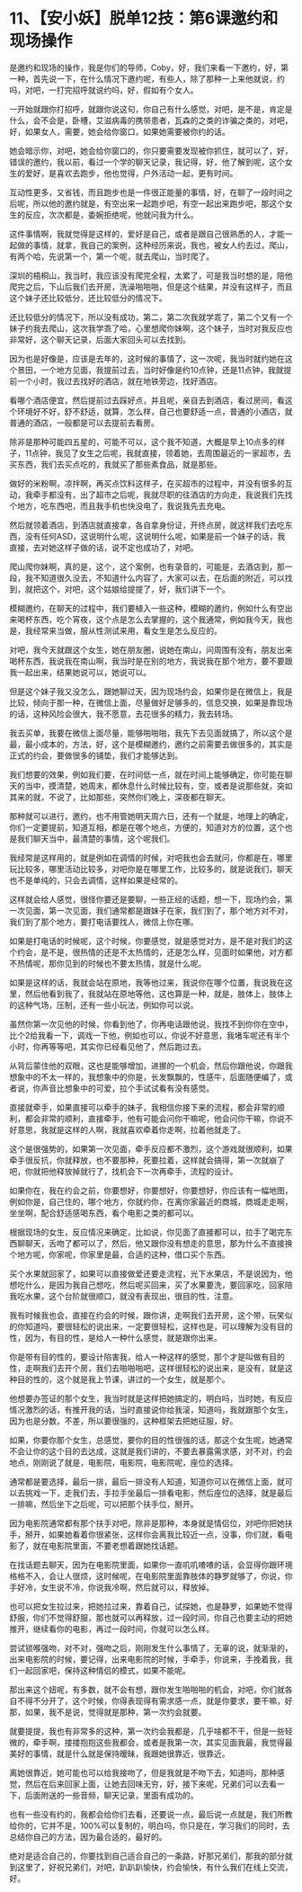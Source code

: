 # 11、【安小妖】脱单12技：第6课邀约和现场操作

是邀约和现场的操作，我是你们的导师，Coby，好，我们来看一下邀约，好，第一种，首先说一下，在什么情况下邀约呢，有些人，除了那种一上来他就说，约吗，对吧，一打完招呼就说约吗，好，假如有个女人。

一开始就跟你打招呼，就跟你说这句，你自己有什么感觉，对吧，是不是，肯定是什么，会不会是，卧槽，艾滋病毒的携带患者，瓦森的之类的诈骗之类的，对吧，好，如果女人，需要，她会给你窗口，如果她需要被你约的话。

她会暗示你，对吧，她会给你窗口的，你只要需要发现被你抓住，就可以了，好，错误的邀约，我以前，看过一个学的聊天记录，我记得，好，他了解到呢，这个女生的爱好，是喜欢去跑步，他也觉得，户外活动一起，更有时间。

互动性更多，又省钱，而且跑步也是一件很正能量的事情，好，在聊了一段时间之后呢，所以他的邀约就是，有空出来一起跑步吧，有空一起出来跑步吧，那这个女生的反应，次次都是，委婉拒绝呢，他就问我为什么。

这件事情啊，我就觉得是这样的，爱好是自己，或者是跟自己很熟悉的人，才能一起做的事情，就拿，我自己的案例，这种经历来说，我也，被女人约去过，爬山，有两个哈，先说第一个，第一个呢，就去爬山，当时爬了。

深圳的梧桐山，我当时，我应该没有爬完全程，太累了，可是我当时想的是，陪他爬完之后，下山后我们去开房，洗澡啪啪啪，但是这个结果，并没有这样子，而且这个妹子还比较低分，还比较低分的情况下。

还比较低分的情况下，所以没有成功，第二，第二次我就学乖了，第二个又有一个妹子约我去爬山，这次我学乖了哈，心里想爬你妹啊，这个妹子，当时对我反应也非常好，这个聊天记录，后面大家回头可以去找到。

因为也是好像是，应该是去年的，这时候的事情了，这一次呢，我当时就约她在这个景田，一个地方见面，我提前过去，当时好像是约10点钟，还是11点钟，我就提前一个小时，我过去找好的酒店，就在地铁旁边，找好酒店。

看哪个酒店便宜，然后提前过去踩好点，并且呢，亲自去到酒店，看过房间，看这个环境好不好，舒不舒适，就算，怎么样，自己也要舒适一点，普通的小酒店，就普通的酒店，一般都是可以去提前去看房。

除非是那种可能四五星的，可能不可以，这个我不知道，大概是早上10点多的样子，11点钟，我见了女生之后呢，我就直接，领着她，去周围最近的一家超市，去买东西，我们去买点吃的，我就买了那些素食品，就是那些。

做好的米粉啊，凉拌啊，再买点饮料这样子，在买超市的过程中，并没有很多的互动，我牵手都没有，出了超市之后呢，我就尽职的往酒店的方向走，我说我们先找个地方，吃东西吧，而且我手机也快没电了，我说我先去充电。

然后就领着酒店，到酒店就直接拿，各自拿身份证，开终点房，就这样我们去吃东西，没有任何ASD，这说明什么呢，这说明什么呢，如果是前一个妹子的话，我直接，去对她这样子做的话，说不定也成功了，对吧。

爬山爬你妹啊，真的是，这个，这个案例，也有录音的，可能是，去酒店到，那一段，我不知道很久没去，不知道什么内容了，大家可以去，在后面的附近，可以找到，就把这个，对吧，这个姑娘给提提了，好，我们讲下一个。

模糊邀约，在聊天的过程中，我们要植入一些这种，模糊的邀约，例如什么有空出来喝杯东西，吃个宵夜，这个点是怎么去掌握的，这个我通常，例如我今天，我也是，我经常来当做，服从性测试来用，看女生是怎么反应的。

对吧，我今天就跟这个女生，她在朋友圈，说她在南山，问周围有没有，朋友出来喝杯东西，我说我在南山啊，我当时是在别的地方，我说我在那个地方，要不要跟我一起出来，结果她说可以，她说可以。

但是这个妹子我又没怎么，跟她聊过天，因为现场约会，如果你是在微信上，我是比较，倾向于那一种，在微信上面，尽量做好足够多的，信息交换，如果是靠现场的话，这种风险会很大，我不愿意，去花很多的精力，我去转场。

我去买单，我要在微信上面尽量，能够啪啪啪，我先下去见面就搞了，所以这个是最，最小成本的，方法，好，这个是模糊邀约，邀约之前需要去做很多的，其实是正式的约会，要做很多的铺垫，我们才能够达到。

我们想要的效果，例如我们要，在时间低一点，就在时间上能够确定，你可能在聊天的当中，摸清楚，她周末，都休息什么时候比较有，空，或者是说那些就，突如其来的就，不说了，比如那些，突然你们晚上，深夜都在聊天。

那种就可以进行，邀约，也不用管她明天周六日，还有一个就是，地理上的确定，你们一定要提前，知道互相，都是在哪个地点，方便的，知道对方的位置，这个也是我们聊天当中，最清楚的事情，这个呢我们。

我经常是这样用的，就是例如在调情的时候，对吧我也会去就问，你都是在，哪里玩比较多，哪里活动比较多，对吧你是在哪里工作，比较多的，就是说我们，聊天也不是单纯的，只会去调情，这样如果是经常的。

这样就会给人感觉，很怪你要还是要聊，一些正经的话题，想一下，现场约会，第一次见面，第一次见面，我们通常都是跟妹子在家，我们到了，那个地方对不对，我们到了那个地方，要打电话要找人，微信上你在哪。

如果是打电话的时候呢，这个时候，你要感觉，就是感觉对方，是不是对我们的这个约会，是不是，很热情的还是不太热情的，还是怎么样，见面时如果他，对方都不热情呢，那你见到的时候也不要太热情，就是什么呢。

如果是这样的话，我就会站在原地，我等他过来，我说你在哪个位置，我说我在这里，然后他看到我了，我就站在原地等他，这也算是一种，就是，肢体上，肢体上的这种气场，压制，还有一些小玩法，例如你可以说。

虽然你第一次见他的时候，你看到他了，你再电话跟他说，我找不到你你在空中，比个2给我看一下，调戏一下他，例如也可以，你说不好意思，我堵车呢还有半个小时，你再等等吧，其实你已经看见他了，然后跑过去。

从背后蒙住他的双眼，这也是能够增加，进挪的一个机会，然后你跟他说，你跟我想象中的不太一样的，我想象中的你是，长发飘飘的，性感牛，后面随便编了，或者说，你声音比想象中的可爱，拉个手试试看有没有感觉。

直接就牵手，如果直接可以牵手的妹子，我相信你接下来的流程，都会非常的顺利，都会非常的顺利，直接牵手，他有可能会问你干嘛呢，他会问你干嘛，你说不好意思，我就是这样的人啊，我就喜欢牵着你走啊，拉着他就走了。

这个是很强势的，如果第一次见面，牵手反应都不激烈，这个游戏就很顺利，如果牵手很反抗，你就释放，也不要那种，死要拉着，这样就会搞得，第一次就崩了吧，你就把他释放掉就行了，找机会下一次再牵手，流程的设计。

如果你在，我在约会之前，你要想好，你要想好，你要想好，你应该有一幅地图，例如你是，自己住的，哪个地方，你就约你，在离你家最近的商城，商城走走啊，坐坐啊，配合舒适感喝东西，看个电影之类的都可以。

根据现场的女生，反应情况来确定，比如说，你见面了直接都可以，拉手了喝完东西聊聊天，舌吻了都可以了，然后，他又跟你没有想走的意思，那为什么不直接换个地方呢，你家呢，你家里是最，合适的这种，借口买个东西。

买个水果就回家了，如果可以直接做爱还要走流程，光下水果店，不是说因为，他想吃什么，是因为我自己想吃，然后呢买回来，买了水果要洗，要回家吃，回家陪我吃水果，这个台阶就很顺口，就没有表现出，很目的性，注意。

我有时候我也会，直接在约会的时候，跟你讲，走啊我们去开房，这个带，玩笑似的你知道吗，要很轻松的说出来，一定要很轻松，这样也是，可以理解为没有目的性，因为，有目的性，是给人一种什么感觉，就是跟你出来。

你是带有目的性的，要设计陷害我，给人一种这样的感觉，那个才是叫做有目的性，走啊我们去开个房，我们去啪啪啪吧，这样很轻松的说出来，是没有，就是这种目的性的，这个就是我上节课，讲过的一个女生，就是那个。

他想要办签证的那个女生，我当时就是这样把她搞定的，明白吗，当时她，有反应情况激烈的话，有推开我的话，当时直接说你给我滚，知道吗，我就跟那个女生，因为也是分数，不差，所以要很强的，这种框架去把她征服，好。

如果，你要你那个女生，总感觉，要你的目的性很强的话，那这个女生呢，她通常不会让你的这个目的去达成，这就是我们讲的，不要去暴露需求感，对不对，约会地点，刚刚说了就是，电影院，电影院，电影院呢，座位的选择。

通常都是要选择，最后一排，最后一排没有人知道，知道你可以在微信上面，就可以去挑戏一下，走我们去，手拉手坐最后一排看电影，然后座位的选择，就是最后一排嘛，然后坐下之后呢，可以把那个扶手位，掰开。

因为电影院通常都有那个扶手对吧，除非是那种，本身就是情侣位，对吧你把她扶手，掰开，如果她看着你很紧张，这样你会离我比较近一点，没事，你们就，看电影了，就在电影院里面，不要老想着跟她找话题。

在找话题去聊天，因为在电影院里面，如果你一直叽叽喳喳的话，会显得你跟环境格格不入，会让人很烦，这时候呢，在电影院里面靠肢体的静罗就够了，你说，你手好冷，女生说不冷，你说我冷啊，然后就可以，释放掉。

也可以把女生拉过来，把她拉过来，靠着自己，试探她，也是静罗，如果她不觉得舒服，你们不觉得舒服，那也就可以再释放，过一段时间，你自己也要主动的把她推开，继续看你的电影，再过一段时间，你就可以怎么样。

尝试锁喉强吻，对不对，强吻之后，刚刚发生什么事情了，无辜的说，就渐渐的，出来电影院的时候，要记得，出来电影院的时候，手牵手，你说来，手挽着我，我们一起回家吧，保持这种情侣的模式，如果不能呢。

那出来这个妞呢，有多数，就不会有想，跟你发生啪啪啪的机会，对吧，你们就各自不得不分开了，这个时候，你得表现得有需求感一点，就是你要求，要干嘛，好那，如果，我不是说，觉得就是那种，第一次约会就要。

就要提提，我也有非常多的这种，第一次约会我都是，几乎啥都不干，但是一些轻微的，牵手啊，搂搂抱抱这些我都会，或者是我第一次，其实见面我最，我觉得最美好的事情，就是什么就是保持暧昧，我跟她很靠近，很靠近。

离她很靠近，她可能也可以给我接吻了，但是我就是不吻下去，知道吗，那种感觉，然后在后来回家上面，让她去回味无穷，好，接下来呢，兄弟们可以去看一下，后面附送的一些音频，聊天记录，里面有成功的。

也有一些没有约的，我都会给你们去看，还要说一点，最后说一点就是，我们所教给你的，它并不是，100%可以复制的，明白吗，你只是在，学习我们的同时，去总结你自己的方法，因为最合适的，最好的。

绝对是适合自己的，你要找到自己适合自己的一条路，好那兄弟们，那我的部分就到这里了，好祝兄弟们，对吧，趴趴趴愉快，约会愉快，有什么我们在线上交流，好。

